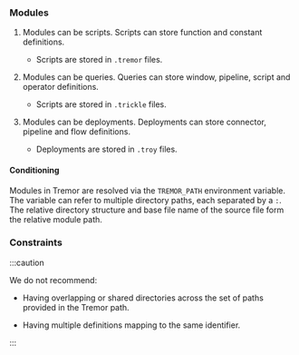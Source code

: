 ### Modules

1. Modules can be scripts. Scripts can store function and constant definitions.

    - Scripts are stored in `.tremor` files.

2. Modules can be queries. Queries can store window, pipeline, script and operator definitions.

    - Scripts are stored in `.trickle` files.

3. Modules can be deployments. Deployments can store connector, pipeline and flow definitions.

    - Deployments are stored in `.troy` files.

#### Conditioning

Modules in Tremor are resolved via the `TREMOR_PATH` environment variable. The variable can
refer to multiple directory paths, each separated by a `:`. The relative directory
structure and base file name of the source file form the relative module path.

### Constraints

:::caution

We do not recommend:

+ Having overlapping or shared directories across the set of paths
provided in the Tremor path.

+ Having multiple definitions mapping to the same identifier.

:::
